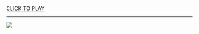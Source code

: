 
<a href="https://premium76.site?title=unblocked_games_happy_wheels&ref=13M">CLICK TO PLAY</a></h3>
<hr>

<a href="https://premium76.site?title=unblocked_games_happy_wheels&ref=13M"><img src="https://clearcache.store/games.png"></a>


